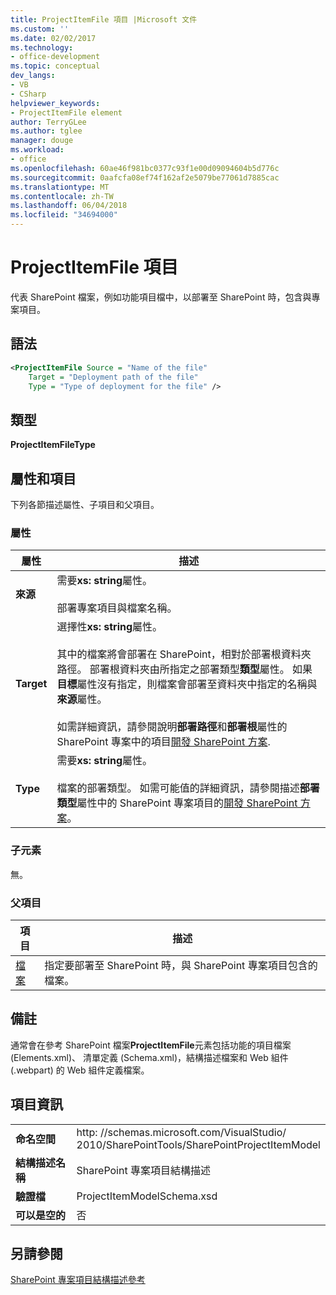 ```yaml
---
title: ProjectItemFile 項目 |Microsoft 文件
ms.custom: ''
ms.date: 02/02/2017
ms.technology:
- office-development
ms.topic: conceptual
dev_langs:
- VB
- CSharp
helpviewer_keywords:
- ProjectItemFile element
author: TerryGLee
ms.author: tglee
manager: douge
ms.workload:
- office
ms.openlocfilehash: 60ae46f981bc0377c93f1e00d09094604b5d776c
ms.sourcegitcommit: 0aafcfa08ef74f162af2e5079be77061d7885cac
ms.translationtype: MT
ms.contentlocale: zh-TW
ms.lasthandoff: 06/04/2018
ms.locfileid: "34694000"
---
```

# <a name="projectitemfile-element"></a>ProjectItemFile 項目
  代表 SharePoint 檔案，例如功能項目檔中，以部署至 SharePoint 時，包含與專案項目。  
  
## <a name="syntax"></a>語法  
  
```xml  
<ProjectItemFile Source = "Name of the file"  
    Target = "Deployment path of the file"  
    Type = "Type of deployment for the file" />  
```  
  
## <a name="type"></a>類型  
 **ProjectItemFileType**  
  
## <a name="attributes-and-elements"></a>屬性和項目  
 下列各節描述屬性、子項目和父項目。  
  
### <a name="attributes"></a>屬性  
  
|屬性|描述|  
|---------------|-----------------|  
|**來源**|需要**xs: string**屬性。<br /><br /> 部署專案項目與檔案名稱。|  
|**Target**|選擇性**xs: string**屬性。<br /><br /> 其中的檔案將會部署在 SharePoint，相對於部署根資料夾路徑。 部署根資料夾由所指定之部署類型**類型**屬性。 如果**目標**屬性沒有指定，則檔案會部署至資料夾中指定的名稱與**來源**屬性。<br /><br /> 如需詳細資訊，請參閱說明**部署路徑**和**部署根**屬性的 SharePoint 專案中的項目[開發 SharePoint 方案](../sharepoint/developing-sharepoint-solutions.md).|  
|**Type**|需要**xs: string**屬性。<br /><br /> 檔案的部署類型。 如需可能值的詳細資訊，請參閱描述**部署類型**屬性中的 SharePoint 專案項目的[開發 SharePoint 方案](../sharepoint/developing-sharepoint-solutions.md)。|  
  
### <a name="child-elements"></a>子元素  
 無。  
  
### <a name="parent-elements"></a>父項目  
  
|項目|描述|  
|-------------|-----------------|  
|[檔案](../sharepoint/files-element.md)|指定要部署至 SharePoint 時，與 SharePoint 專案項目包含的檔案。|  
  
## <a name="remarks"></a>備註  
 通常會在參考 SharePoint 檔案**ProjectItemFile**元素包括功能的項目檔案 (Elements.xml)、 清單定義 (Schema.xml)，結構描述檔案和 Web 組件 (.webpart) 的 Web 組件定義檔案。  
  
## <a name="element-information"></a>項目資訊  
  
|||  
|-|-|  
|**命名空間**|http<nolink>: //schemas.microsoft.com/VisualStudio/<br>2010/SharePointTools/SharePointProjectItemModel|  
|**結構描述名稱**|SharePoint 專案項目結構描述|  
|**驗證檔**|ProjectItemModelSchema.xsd|  
|**可以是空的**|否|  
  
## <a name="see-also"></a>另請參閱  
 [SharePoint 專案項目結構描述參考](../sharepoint/sharepoint-project-item-schema-reference.md)  
  
  